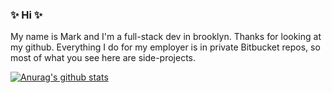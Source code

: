 ### ✨ Hi ✨

My name is Mark and I'm a full-stack dev in brooklyn. Thanks for looking at my github. Everything I do for my employer is in private Bitbucket repos, so most of what you see here are side-projects.

[![Anurag's github stats](https://github-readme-stats.vercel.app/api?username=mrkutly&show_icons=true&bg_color=30,e96443,904e95&title_color=fff&text_color=fff)](https://github.com/anuraghazra/github-readme-stats)
